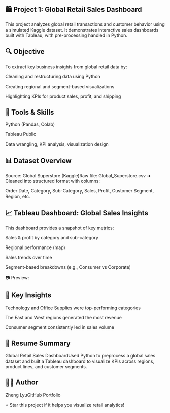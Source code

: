 ## 🛍️ Project 1: Global Retail Sales Dashboard

This project analyzes global retail transactions and customer behavior using a simulated Kaggle dataset. It demonstrates interactive sales dashboards built with Tableau, with pre-processing handled in Python.

## 🔍 Objective

To extract key business insights from global retail data by:

Cleaning and restructuring data using Python

Creating regional and segment-based visualizations

Highlighting KPIs for product sales, profit, and shipping

## 🧰 Tools & Skills

Python (Pandas, Colab)

Tableau Public

Data wrangling, KPI analysis, visualization design

## 📊 Dataset Overview

Source: Global Superstore (Kaggle)Raw file: Global_Superstore.csv ➜ Cleaned into structured format with columns:

Order Date, Category, Sub-Category, Sales, Profit, Customer Segment, Region, etc.

## 📈 Tableau Dashboard: Global Sales Insights

This dashboard provides a snapshot of key metrics:

Sales & profit by category and sub-category

Regional performance (map)

Sales trends over time

Segment-based breakdowns (e.g., Consumer vs Corporate)

📷 Preview:

## 🧠 Key Insights

Technology and Office Supplies were top-performing categories

The East and West regions generated the most revenue

Consumer segment consistently led in sales volume

## 💼 Resume Summary

Global Retail Sales DashboardUsed Python to preprocess a global sales dataset and built a Tableau dashboard to visualize KPIs across regions, product lines, and customer segments.

## 🧑‍💻 Author

Zheng LyuGitHub Portfolio

⭐️ Star this project if it helps you visualize retail analytics!

